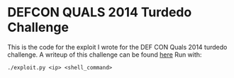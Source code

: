 DEFCON QUALS 2014 Turdedo Challenge
===================================

This is the code for the exploit I wrote for the DEF CON Quals 2014 turdedo challenge. A writeup of this challenge can be found [here](http://acez.re/ctf-writeup-defcon-quals-2014-turdedo/)
Run with:
```
./exploit.py <ip> <shell_command>
```
